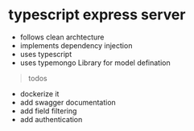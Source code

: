 # typescript express server

- follows clean archtecture
- implements dependency injection
- uses typescript
- uses typemongo Library for model defination

> todos

- dockerize it
- add swagger documentation
- add field filtering
- add authentication
